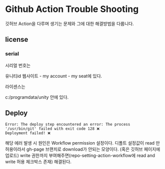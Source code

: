 # Github Action Trouble Shooting

깃허브 Action을 다루며 생기는 문제와 그에 대한 해결방법을 다룹니다.

## license

### serial

시리얼 번호는 

유니티id 웹사이트 - my account - my seat에 있다.

라이센스는

c:/programdata/unity 안에 있다.

## Deploy

```
Error: The deploy step encountered an error: The process '/usr/bin/git' failed with exit code 128 ❌
Deployment failed! ❌
```

해당 에러 발생 시 원인은 Workflow permission 설정이다. 디폴트 설정값이 read 만 허용이라서 gh-page 브랜치로 download가 안되는 모양이다. (혹은 깃허브 페이지에 업로드) write 권한까지 부여해주면(repo-setting-action-workflow에 read and write 허용 체크박스 존재) 해결된다.